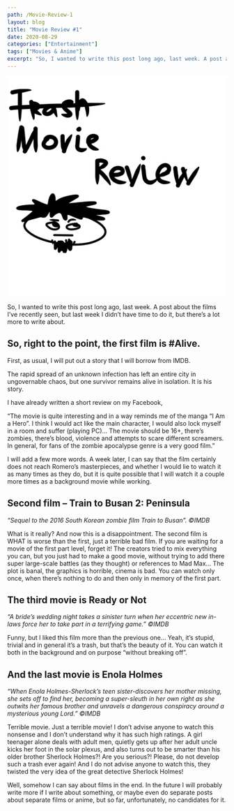 ```yaml
---
path: /Movie-Review-1
layout: blog
title: "Movie Review #1"
date: 2020-08-29
categories: ["Entertainment"]
tags: ["Movies & Anime"]
excerpt: "So, I wanted to write this post long ago, last week. A post about the films I’ve recently seen, but last week I didn’t have time to do it, but there’s a lot more to write about."
---
```


![Movie Review #1](../../images/uploads/Movies-Review.png "Movie Review #1")

So, I wanted to write this post long ago, last week. A post about the films I’ve recently seen, but last week I didn’t have time to do it, but there’s a lot more to write about.

## So, right to the point, the first film is #Alive.

First, as usual, I will put out a story that I will borrow from IMDB.

The rapid spread of an unknown infection has left an entire city in ungovernable chaos, but one survivor remains alive in isolation. It is his story.

I have already written a short review on my Facebook,

“The movie is quite interesting and in a way reminds me of the manga “I Am a Hero”. I think I would act like the main character, I would also lock myself in a room and suffer (playing PC)…
The movie should be 16+, there’s zombies, there’s blood, violence and attempts to scare different screamers. In general, for fans of the zombie apocalypse genre is a very good film.”

I will add a few more words.
A week later, I can say that the film certainly does not reach Romero’s masterpieces, and whether I would lie to watch it as many times as they do, but it is quite possible that I will watch it a couple more times as a background movie while working.

## Second film – Train to Busan 2: Peninsula

_“Sequel to the 2016 South Korean zombie film Train to Busan”. ©IMDB_

What is it really?
And now this is a disappointment. The second film is WHAT is worse than the first, just a terrible bad film. If you are waiting for a movie of the first part level, forget it! The creators tried to mix everything you can, but you just had to make a good movie, without trying to add there super large-scale battles (as they thought) or references to Mad Max… The plot is banal, the graphics is horrible, cinema is bad. You can watch only once, when there’s nothing to do and then only in memory of the first part.

## The third movie is Ready or Not

_“A bride’s wedding night takes a sinister turn when her eccentric new in-laws force her to take part in a terrifying game.” ©IMDB_

Funny, but I liked this film more than the previous one… Yeah, it’s stupid, trivial and in general it’s a trash, but that’s the beauty of it. You can watch it both in the background and on purpose “without breaking off”.

## And the last movie is Enola Holmes

_“When Enola Holmes-Sherlock’s teen sister-discovers her mother missing, she sets off to find her, becoming a super-sleuth in her own right as she outwits her famous brother and unravels a dangerous conspiracy around a mysterious young Lord.” ©IMDB_

Terrible movie. Just a terrible movie! I don’t advise anyone to watch this nonsense and I don’t understand why it has such high ratings. A girl teenager alone deals with adult men, quietly gets up after her adult uncle kicks her foot in the solar plexus, and also turns out to be smarter than his older brother Sherlock Holmes?! Are you serious?! Please, do not develop such a trash ever again! And I do not advise anyone to watch this, they twisted the very idea of the great detective Sherlock Holmes!

Well, somehow I can say about films in the end. In the future I will probably write more if I write about something, or maybe even do separate posts about separate films or anime, but so far, unfortunately, no candidates for it.

